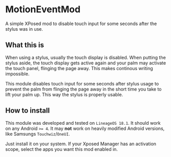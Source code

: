 # MotionEventMod

A simple XPosed mod to disable touch input for some seconds after the stylus was in use.

## What this is

When using a stylus, usually the touch display is disabled.
When putting the stylus aside, the touch display gets active again
and your palm may activate the touch panel, flinging the page away.
This makes continous writing impossible.

This module disables touch input for some seconds after stylus usage
to prevent the palm from flinging the page away
in the short time you take to lift your palm up.
This way the stylus is properly usable.

## How to install

This module was developed and tested on `LineageOS 18.1`.
It should work on any Android `>= 4`.
It may **not** work on heavily modified Android versions,
like Samsungs `Touchwiz`/`OneUI`.

Just install it on your system.
If your Xposed Manager has an activation scope,
select the apps you want this mod enabled in.
